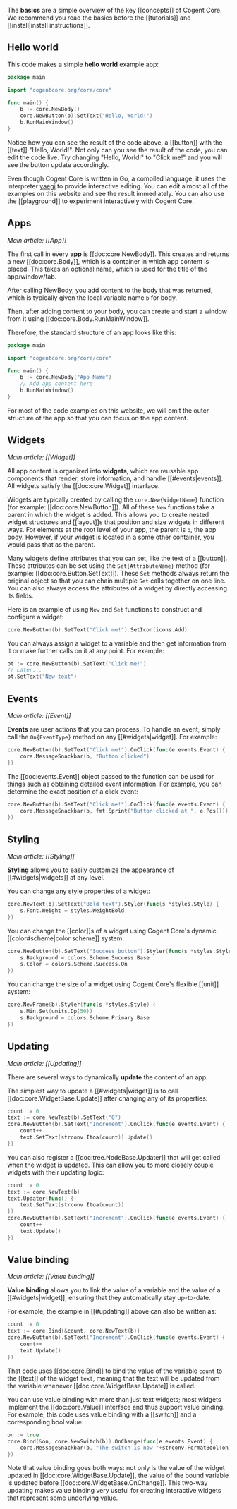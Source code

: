 The **basics** are a simple overview of the key [[concepts]] of Cogent Core. We recommend you read the basics before the [[tutorials]] and [[install|install instructions]].

## Hello world

This code makes a simple **hello world** example app:

```Go
package main

import "cogentcore.org/core/core"

func main() {
    b := core.NewBody()
    core.NewButton(b).SetText("Hello, World!")
    b.RunMainWindow()
}
```

Notice how you can see the result of the code above, a [[button]] with the [[text]] "Hello, World!". Not only can you see the result of the code, you can edit the code live. Try changing "Hello, World!" to "Click me!" and you will see the button update accordingly.

Even though Cogent Core is written in Go, a compiled language, it uses the interpreter [yaegi](https://github.com/cogentcore/yaegi) to provide interactive editing. You can edit almost all of the examples on this website and see the result immediately. You can also use the [[playground]] to experiment interactively with Cogent Core.

## Apps

*Main article: [[App]]*

The first call in every **app** is [[doc:core.NewBody]]. This creates and returns a new [[doc:core.Body]], which is a container in which app content is placed. This takes an optional name, which is used for the title of the app/window/tab.

After calling NewBody, you add content to the body that was returned, which is typically given the local variable name `b` for body.

Then, after adding content to your body, you can create and start a window from it using [[doc:core.Body.RunMainWindow]].

Therefore, the standard structure of an app looks like this:

```Go
package main

import "cogentcore.org/core/core"

func main() {
	b := core.NewBody("App Name")
	// Add app content here
	b.RunMainWindow()
}
```

For most of the code examples on this website, we will omit the outer structure of the app so that you can focus on the app content.

## Widgets

*Main article: [[Widget]]*

All app content is organized into **widgets**, which are reusable app components that render, store information, and handle [[#events|events]]. All widgets satisfy the [[doc:core.Widget]] interface.

Widgets are typically created by calling the `core.New{WidgetName}` function (for example: [[doc:core.NewButton]]). All of these `New` functions take a parent in which the widget is added. This allows you to create nested widget structures and [[layout]]s that position and size widgets in different ways. For elements at the root level of your app, the parent is `b`, the app body. However, if your widget is located in a some other container, you would pass that as the parent.

Many widgets define attributes that you can set, like the text of a [[button]]. These attributes can be set using the `Set{AttributeName}` method (for example: [[doc:core.Button.SetText]]). These `Set` methods always return the original object so that you can chain multiple `Set` calls together on one line. You can also always access the attributes of a widget by directly accessing its fields.

Here is an example of using `New` and `Set` functions to construct and configure a widget:

```Go
core.NewButton(b).SetText("Click me!").SetIcon(icons.Add)
```

You can always assign a widget to a variable and then get information from it or make further calls on it at any point. For example:

```Go
bt := core.NewButton(b).SetText("Click me!")
// Later...
bt.SetText("New text")
```

## Events

*Main article: [[Event]]*

**Events** are user actions that you can process. To handle an event, simply call the `On{EventType}` method on any [[#widgets|widget]]. For example:

```Go
core.NewButton(b).SetText("Click me!").OnClick(func(e events.Event) {
    core.MessageSnackbar(b, "Button clicked")
})
```

The [[doc:events.Event]] object passed to the function can be used for things such as obtaining detailed event information. For example, you can determine the exact position of a click event:

```Go
core.NewButton(b).SetText("Click me!").OnClick(func(e events.Event) {
    core.MessageSnackbar(b, fmt.Sprint("Button clicked at ", e.Pos()))
})
```

## Styling

*Main article: [[Styling]]*

**Styling** allows you to easily customize the appearance of [[#widgets|widgets]] at any level.

You can change any style properties of a widget:

```Go
core.NewText(b).SetText("Bold text").Styler(func(s *styles.Style) {
    s.Font.Weight = styles.WeightBold
})
```

You can change the [[color]]s of a widget using Cogent Core's dynamic [[color#scheme|color scheme]] system:

```Go
core.NewButton(b).SetText("Success button").Styler(func(s *styles.Style) {
    s.Background = colors.Scheme.Success.Base
    s.Color = colors.Scheme.Success.On
})
```

You can change the size of a widget using Cogent Core's flexible [[unit]] system:

```Go
core.NewFrame(b).Styler(func(s *styles.Style) {
    s.Min.Set(units.Dp(50))
    s.Background = colors.Scheme.Primary.Base
})
```

## Updating

*Main article: [[Updating]]*

There are several ways to dynamically **update** the content of an app.

The simplest way to update a [[#widgets|widget]] is to call [[doc:core.WidgetBase.Update]] after changing any of its properties:

```Go
count := 0
text := core.NewText(b).SetText("0")
core.NewButton(b).SetText("Increment").OnClick(func(e events.Event) {
    count++
    text.SetText(strconv.Itoa(count)).Update()
})
```

You can also register a [[doc:tree.NodeBase.Updater]] that will get called when the widget is updated. This can allow you to more closely couple widgets with their updating logic:

```Go
count := 0
text := core.NewText(b)
text.Updater(func() {
    text.SetText(strconv.Itoa(count))
})
core.NewButton(b).SetText("Increment").OnClick(func(e events.Event) {
    count++
    text.Update()
})
```

## Value binding

*Main article: [[Value binding]]*

**Value binding** allows you to link the value of a variable and the value of a [[#widgets|widget]], ensuring that they automatically stay up-to-date.

For example, the example in [[#updating]] above can also be written as:

```Go
count := 0
text := core.Bind(&count, core.NewText(b))
core.NewButton(b).SetText("Increment").OnClick(func(e events.Event) {
    count++
    text.Update()
})
```

That code uses [[doc:core.Bind]] to bind the value of the variable `count` to the [[text]] of the widget `text`, meaning that the text will be updated from the variable whenever [[doc:core.WidgetBase.Update]] is called.

You can use value binding with more than just text widgets; most widgets implement the [[doc:core.Value]] interface and thus support value binding. For example, this code uses value binding with a [[switch]] and a corresponding bool value:

```Go
on := true
core.Bind(&on, core.NewSwitch(b)).OnChange(func(e events.Event) {
    core.MessageSnackbar(b, "The switch is now "+strconv.FormatBool(on))
})
```

Note that value binding goes both ways: not only is the value of the widget updated in [[doc:core.WidgetBase.Update]], the value of the bound variable is updated before [[doc:core.WidgetBase.OnChange]]. This two-way updating makes value binding very useful for creating interactive widgets that represent some underlying value.
